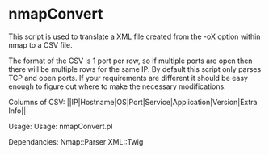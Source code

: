 # nmapConvert
This script is used to translate a XML file created from the -oX option within nmap to a CSV file.

The format of the CSV is 1 port per row, so if multiple ports are open then there will be multiple rows for the same IP. By default this script only parses TCP and open ports. If your requirements are different it should be easy enough to figure out where to make the necessary modifications.

Columns of CSV:
||IP|Hostname|OS|Port|Service|Application|Version|Extra Info||

Usage: Usage: nmapConvert.pl <nmap xml file.xml> 

Dependancies:
Nmap::Parser
XML::Twig
